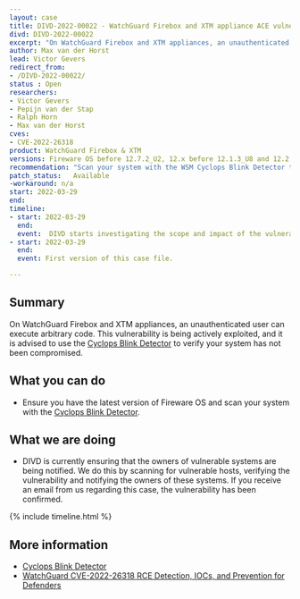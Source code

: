 ```yaml
---
layout: case
title: DIVD-2022-00022 - WatchGuard Firebox and XTM appliance ACE vulnerability
divd: DIVD-2022-00022
excerpt: "On WatchGuard Firebox and XTM appliances, an unauthenticated user can execute arbitrary code. DIVD is actively scanning to notify owners of vulnerable systems."
author: Max van der Horst
lead: Victor Gevers
redirect_from:
- /DIVD-2022-00022/
status : Open
researchers:
- Victor Gevers
- Pepijn van der Stap
- Ralph Horn
- Max van der Horst
cves: 
- CVE-2022-26318
product: WatchGuard Firebox & XTM
versions: Fireware OS before 12.7.2_U2, 12.x before 12.1.3_U8 and 12.2.x through 12.5.x before 12.5.9.U2.
recommendation: "Scan your system with the WSM Cyclops Blink Detector to verify whether or not you have been compromised and patch your system accordingly. "
patch_status:	Available
-workaround: n/a
start: 2022-03-29
end:
timeline:
- start: 2022-03-29
  end:
  event:  DIVD starts investigating the scope and impact of the vulnerability.
- start: 2022-03-29
  end:
  event: First version of this case file.

---
```

## Summary

On WatchGuard Firebox and XTM appliances, an unauthenticated user can execute arbitrary code. This vulnerability is being actively exploited, and it is 
advised to use the [Cyclops Blink Detector](https://www.watchguard.com/help/video-tutorials/Cyclops_Blink_Detection_Tools/index.html) to verify your system 
has not been compromised.

## What you can do

* Ensure you have the latest version of Fireware OS and scan your system with the [Cyclops Blink 
Detector](https://www.watchguard.com/help/video-tutorials/Cyclops_Blink_Detection_Tools/index.html).

## What we are doing

* DIVD is currently ensuring that the owners of vulnerable systems are being notified. We do this by scanning for vulnerable hosts, verifying the 
vulnerability and notifying the owners of these systems. If you receive an email from us regarding this case, the vulnerability has been confirmed.

{% include timeline.html %}

## More information
* [Cyclops Blink Detector](https://www.watchguard.com/help/video-tutorials/Cyclops_Blink_Detection_Tools/index.html)
* [WatchGuard CVE-2022-26318 RCE Detection, IOCs, and Prevention for 
Defenders](https://www.greynoise.io/blog/watchguard-cve-2022-26318-rce-detection-iocs-and-prevention-for-defenders)
